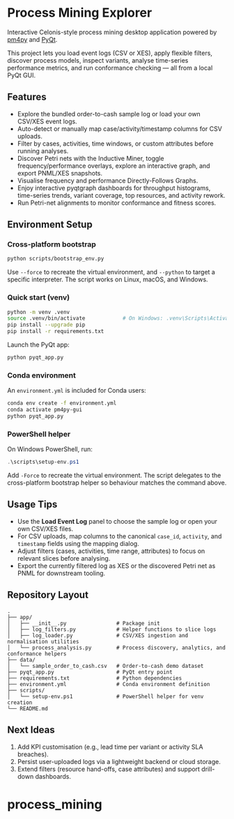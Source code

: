 # Process Mining Explorer

Interactive Celonis-style process mining desktop application powered by [pm4py](https://pm4py.fit.fraunhofer.de/) and [PyQt](https://riverbankcomputing.com/software/pyqt/).

This project lets you load event logs (CSV or XES), apply flexible filters, discover process models, inspect variants, analyse time-series performance metrics, and run conformance checking — all from a local PyQt GUI.

## Features
- Explore the bundled order-to-cash sample log or load your own CSV/XES event logs.
- Auto-detect or manually map case/activity/timestamp columns for CSV uploads.
- Filter by cases, activities, time windows, or custom attributes before running analyses.
- Discover Petri nets with the Inductive Miner, toggle frequency/performance overlays, explore an interactive graph, and export PNML/XES snapshots.
- Visualise frequency and performance Directly-Follows Graphs.
- Enjoy interactive pyqtgraph dashboards for throughput histograms, time-series trends, variant coverage, top resources, and activity rework.
- Run Petri-net alignments to monitor conformance and fitness scores.

## Environment Setup

### Cross-platform bootstrap
```bash
python scripts/bootstrap_env.py
```
Use `--force` to recreate the virtual environment, and `--python` to target a specific interpreter. The script works on Linux, macOS, and Windows.

### Quick start (venv)
```bash
python -m venv .venv
source .venv/bin/activate            # On Windows: .venv\Scripts\Activate.ps1
pip install --upgrade pip
pip install -r requirements.txt
```

Launch the PyQt app:
```bash
python pyqt_app.py
```

### Conda environment
An `environment.yml` is included for Conda users:
```bash
conda env create -f environment.yml
conda activate pm4py-gui
python pyqt_app.py
```

### PowerShell helper
On Windows PowerShell, run:
```powershell
.\scripts\setup-env.ps1
```
Add `-Force` to recreate the virtual environment. The script delegates to the cross-platform bootstrap helper so behaviour matches the command above.

## Usage Tips
- Use the **Load Event Log** panel to choose the sample log or open your own CSV/XES files.
- For CSV uploads, map columns to the canonical `case_id`, `activity`, and `timestamp` fields using the mapping dialog.
- Adjust filters (cases, activities, time range, attributes) to focus on relevant slices before analysing.
- Export the currently filtered log as XES or the discovered Petri net as PNML for downstream tooling.

## Repository Layout
```
.
├── app/
│   ├── __init__.py                # Package init
│   ├── log_filters.py             # Helper functions to slice logs
│   ├── log_loader.py              # CSV/XES ingestion and normalisation utilities
│   └── process_analysis.py        # Process discovery, analytics, and conformance helpers
├── data/
│   └── sample_order_to_cash.csv   # Order-to-cash demo dataset
├── pyqt_app.py                    # PyQt entry point
├── requirements.txt               # Python dependencies
├── environment.yml                # Conda environment definition
├── scripts/
│   └── setup-env.ps1              # PowerShell helper for venv creation
└── README.md
```

## Next Ideas
1. Add KPI customisation (e.g., lead time per variant or activity SLA breaches).
2. Persist user-uploaded logs via a lightweight backend or cloud storage.
3. Extend filters (resource hand-offs, case attributes) and support drill-down dashboards.
# process_mining
